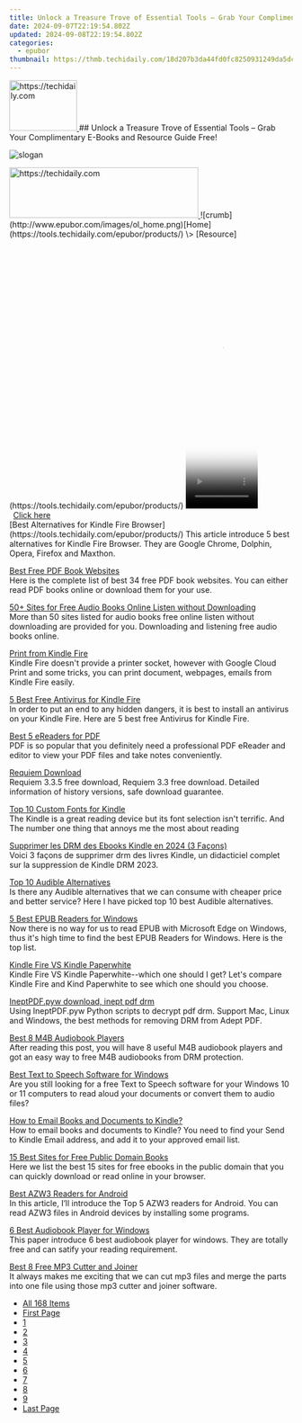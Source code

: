 ```yaml
---
title: Unlock a Treasure Trove of Essential Tools – Grab Your Complimentary E-Books and Resource Guide Free!
date: 2024-09-07T22:19:54.802Z
updated: 2024-09-08T22:19:54.802Z
categories:
  - epubor
thumbnail: https://thmb.techidaily.com/18d207b3da44fd0fc8250931249da5dc2af6883d5d5015fdec648150a4e32e74.jpg
---
```


<!-- affiliate ads begin -->
<a href="https://aligracehair.sjv.io/c/5597632/2135407/19272" target="_top" id="2135407">
  <img src="//a.impactradius-go.com/display-ad/19272-2135407" border="0" alt="https://techidaily.com" width="120" height="90"/>
</a>
<img height="0" width="0" src="https://aligracehair.sjv.io/i/5597632/2135407/19272" style="position:absolute;visibility:hidden;" border="0" />
<!-- affiliate ads end -->
## Unlock a Treasure Trove of Essential Tools – Grab Your Complimentary E-Books and Resource Guide Free!

![slogan](http://www.epubor.com/images/guide-banner-word.png)

<!-- affiliate ads begin -->
<a href="https://aligracehair.sjv.io/c/5597632/2135416/19272" target="_top" id="2135416">
  <img src="//a.impactradius-go.com/display-ad/19272-2135416" border="0" alt="https://techidaily.com" width="336" height="90"/>
</a>
<img height="0" width="0" src="https://aligracehair.sjv.io/i/5597632/2135416/19272" style="position:absolute;visibility:hidden;" border="0" />
<!-- affiliate ads end -->
![crumb](http://www.epubor.com/images/ol_home.png)[Home](https://tools.techidaily.com/epubor/products/) \> [Resource](https://tools.techidaily.com/epubor/products/)

<!-- affiliate ads begin -->
<span id="1975562">
					<video width="128" height="480" style="cursor:pointer"
           poster="//a.impactradius-go.com/display-clicktoplayimage/1975562.png"
           onclick="if(!this.playClicked){this.play();this.setAttribute('controls',true);this.playClicked=true;}">
	   <source src="//a.impactradius-go.com/display-ad/22993-1975562">
	   <img src="//a.impactradius-go.com/display-clicktoplayimage/1975562.png" style="border: none; height: 100%; width: 100%; object-fit: contain">
	</video>
	<div style="width:80px;text-align:center"><a href="javascript:window.open(decodeURIComponent('https%3A%2F%2Fhomestyler.sjv.io%2Fc%2F5597632%2F1975562%2F22993'), '_blank');void(0);">Click here</a></div>
</span>
<img height="0" width="0" src="https://imp.pxf.io/i/5597632/1975562/22993" style="position:absolute;visibility:hidden;" border="0" />
<!-- affiliate ads end -->
[Best Alternatives for Kindle Fire Browser](https://tools.techidaily.com/epubor/products/)  
 This article introduce 5 best alternatives for Kindle Fire Browser. They are Google Chrome, Dolphin, Opera, Firefox and Maxthon.

[Best Free PDF Book Websites](https://tools.techidaily.com/epubor/products/)  
 Here is the complete list of best 34 free PDF book websites. You can either read PDF books online or download them for your use.

[50+ Sites for Free Audio Books Online Listen without Downloading](https://tools.techidaily.com/epubor/products/)  
 More than 50 sites listed for audio books free online listen without downloading are provided for you. Downloading and listening free audio books online.

[Print from Kindle Fire](https://tools.techidaily.com/epubor/products/)  
 Kindle Fire doesn't provide a printer socket, however with Google Cloud Print and some tricks, you can print document, webpages, emails from Kindle Fire easily.

[5 Best Free Antivirus for Kindle Fire](https://tools.techidaily.com/epubor/products/)  
 In order to put an end to any hidden dangers, it is best to install an antivirus on your Kindle Fire. Here are 5 best free Antivirus for Kindle Fire.

[Best 5 eReaders for PDF](https://tools.techidaily.com/epubor/reader/)  
 PDF is so popular that you definitely need a professional PDF eReader and editor to view your PDF files and take notes conveniently.

[Requiem Download](https://tools.techidaily.com/epubor/products/)  
 Requiem 3.3.5 free download, Requiem 3.3 free download. Detailed information of history versions, safe download guarantee.

[Top 10 Custom Fonts for Kindle](https://tools.techidaily.com/epubor/products/)  
 The Kindle is a great reading device but its font selection isn't terrific. And The number one thing that annoys me the most about reading

[Supprimer les DRM des Ebooks Kindle en 2024 (3 Façons)](http://www.epubor.com/supprimer-drm-amazon-kindle-azw-ebooks.html)  
 Voici 3 façons de supprimer drm des livres Kindle, un didacticiel complet sur la suppression de Kindle DRM 2023.

[Top 10 Audible Alternatives](https://tools.techidaily.com/epubor/products/)  
 Is there any Audible alternatives that we can consume with cheaper price and better service? Here I have picked top 10 best Audible alternatives.

[5 Best EPUB Readers for Windows](https://tools.techidaily.com/epubor/reader/)  
 Now there is no way for us to read EPUB with Microsoft Edge on Windows, thus it's high time to find the best EPUB Readers for Windows. Here is the top list.

[Kindle Fire VS Kindle Paperwhite](https://tools.techidaily.com/epubor/products/)  
 Kindle Fire VS Kindle Paperwhite--which one should I get? Let's compare Kindle Fire and Kind Paperwhite to see which one should you choose. 

[IneptPDF.pyw download, inept pdf drm](https://tools.techidaily.com/epubor/products/)  
 Using IneptPDF.pyw Python scripts to decrypt pdf drm. Support Mac, Linux and Windows, the best methods for removing DRM from Adept PDF.

[Best 8 M4B Audiobook Players](https://tools.techidaily.com/epubor/products/)  
 After reading this post, you will have 8 useful M4B audiobook players and got an easy way to free M4B audiobooks from DRM protection.

[Best Text to Speech Software for Windows](https://tools.techidaily.com/epubor/products/)  
 Are you still looking for a free Text to Speech software for your Windows 10 or 11 computers to read aloud your documents or convert them to audio files?

[How to Email Books and Documents to Kindle?](https://tools.techidaily.com/epubor/products/)  
 How to email books and documents to Kindle? You need to find your Send to Kindle Email address, and add it to your approved email list.

[15 Best Sites for Free Public Domain Books](https://tools.techidaily.com/epubor/products/)  
 Here we list the best 15 sites for free ebooks in the public domain that you can quickly download or read online in your browser.

[Best AZW3 Readers for Android](https://tools.techidaily.com/epubor/reader/)  
 In this article, I’ll introduce the Top 5 AZW3 readers for Android. You can read AZW3 files in Android devices by installing some programs.

[6 Best Audiobook Player for Windows](https://tools.techidaily.com/epubor/products/)  
 This paper introduce 6 best audiobook player for windows. They are totally free and can satify your reading requirement.

[Best 8 Free MP3 Cutter and Joiner](https://tools.techidaily.com/epubor/products/)  
 It always makes me exciting that we can cut mp3 files and merge the parts into one file using those mp3 cutter and joiner software.

* [All 168 Items](https://tools.techidaily.com/epubor/products/)
* [First Page](https://tools.techidaily.com/epubor/products/)
* [1](https://tools.techidaily.com/epubor/products/)
* [2](https://tools.techidaily.com/epubor/products/)
* [3](https://tools.techidaily.com/epubor/products/)
* [4](https://tools.techidaily.com/epubor/products/)
* [5](https://tools.techidaily.com/epubor/products/)
* [6](https://tools.techidaily.com/epubor/products/)
* [7](https://tools.techidaily.com/epubor/products/)
* [8](https://tools.techidaily.com/epubor/products/)
* [9](https://tools.techidaily.com/epubor/products/)
* [Last Page](https://tools.techidaily.com/epubor/products/)

<ins class="adsbygoogle"
     style="display:block"
     data-ad-format="autorelaxed"
     data-ad-client="ca-pub-7571918770474297"
     data-ad-slot="1223367746"></ins>



<ins class="adsbygoogle"
     style="display:block"
     data-ad-client="ca-pub-7571918770474297"
     data-ad-slot="8358498916"
     data-ad-format="auto"
     data-full-width-responsive="true"></ins>


